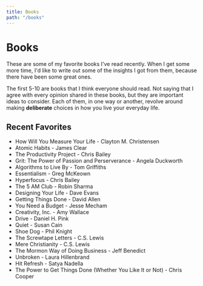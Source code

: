 ```yaml
---
title: Books
path: "/books"
---
```


# Books

These are some of my favorite books I've read recently. When I get some more time, I'd like to write out some of the insights I got from them, because there have been some great ones.

The first 5-10 are books that I think everyone should read. Not saying that I agree with every opinion shared in these books, but they are important ideas to consider. Each of them, in one way or another, revolve around making **deliberate** choices in how you live your everyday life.

## Recent Favorites
- How Will You Measure Your Life - Clayton M. Christensen
- Atomic Habits - James Clear
- The Productivity Project - Chris Bailey
- Grit: The Power of Passion and Perserverance - Angela Duckworth
- Algorithms to Live By - Tom Griffiths
- Essentialism - Greg McKeown
- Hyperfocus - Chris Bailey
- The 5 AM Club - Robin Sharma
- Designing Your Life - Dave Evans
- Getting Things Done - David Allen
- You Need a Budget - Jesse Mecham
- Creativity, Inc. - Amy Wallace
- Drive - Daniel H. Pink
- Quiet - Susan Cain
- Shoe Dog - Phil Knight
- The Screwtape Letters - C.S. Lewis
- Mere Christianity - C.S. Lewis
- The Mormon Way of Doing Business - Jeff Benedict
- Unbroken - Laura Hillenbrand
- Hit Refresh - Satya Nadella
- The Power to Get Things Done (Whether You Like It or Not) - Chris Cooper
